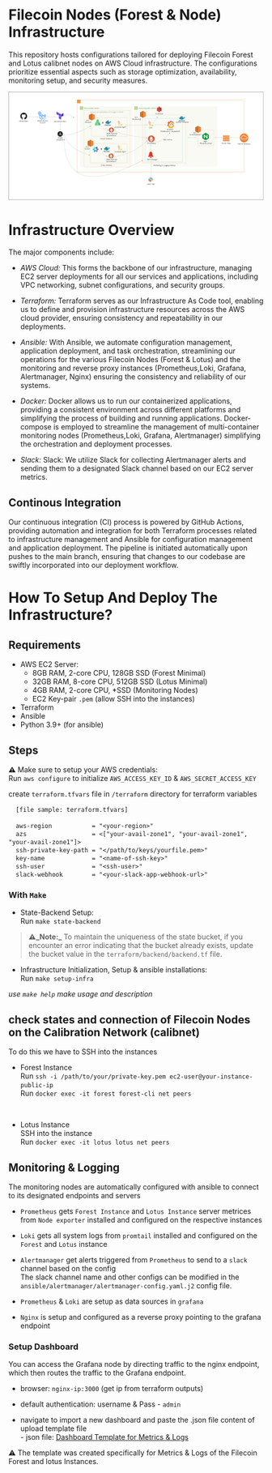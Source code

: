 # Filecoin Nodes (Forest & Node) Infrastructure

This repository hosts configurations tailored for deploying Filecoin Forest and Lotus calibnet nodes on AWS Cloud infrastructure. The configurations prioritize essential aspects such as storage optimization, availability, monitoring setup, and security measures.

![Infra drawio](image/filecoin-forest-lotus-architecture.png)

# Infrastructure Overview
The major components include:

- *AWS Cloud:* This forms the backbone of our infrastructure, managing EC2 server deployments for all our services and applications, including VPC networking, subnet configurations, and security groups.
  
- *Terraform:* Terraform serves as our Infrastructure As Code tool, enabling us to define and provision infrastructure resources across the AWS cloud provider, ensuring consistency and repeatability in our deployments.

- *Ansible:* With Ansible, we automate configuration management, application deployment, and task orchestration, streamlining our operations for the various Filecoin Nodes (Forest & Lotus) and the monitoring and reverse proxy instances (Prometheus,Loki, Grafana, Alertmanager, Nginx) ensuring the consistency and reliability of our systems.

- *Docker:* Docker allows us to run our containerized applications, providing a consistent environment across different platforms and simplifying the process of building and running applications. Docker-compose is employed to streamline the management of multi-container monitoring nodes (Prometheus,Loki, Grafana, Alertmanager) simplifying the orchestration and deployment processes.

- *Slack:* Slack: We utilize Slack for collecting Alertmanager alerts and sending them to a designated Slack channel based on our EC2 server metrics.

## Continous Integration

Our continuous integration (CI) process is powered by GitHub Actions, providing automation and integration for both Terraform processes related to infrastructure management and Ansible for configuration management and application deployment. The pipeline is initiated automatically upon pushes to the main branch, ensuring that changes to our codebase are swiftly incorporated into our deployment workflow.


# How To Setup And Deploy The Infrastructure?

## Requirements
- AWS EC2 Server: 
  - 8GB RAM, 2-core CPU, 128GB SSD (Forest Minimal)
  - 32GB RAM, 8-core CPU, 512GB SSD (Lotus Minimal)
  - 4GB RAM, 2-core CPU, *SSD (Monitoring Nodes)
  - EC2 Key-pair `.pem` (allow SSH into the instances) 
- Terraform 
- Ansible 
- Python 3.9+ (for ansible)

## Steps
**⚠️** Make sure to setup your AWS credentials: <br>
       Run `aws configure` to initialize `AWS_ACCESS_KEY_ID` & `AWS_SECRET_ACCESS_KEY` <br>

create `terraform.tfvars` file in `/terraform` directory for terraform variables <br> 
      
      [file sample: terraform.tfvars]

      aws-region           = "<your-region>"
      azs                  = <["your-avail-zone1", "your-avail-zone1", "your-avail-zone1"]>
      ssh-private-key-path = "</path/to/keys/yourfile.pem>"
      key-name             = "<name-of-ssh-key>"
      ssh-user             = "<ssh-user>"
      slack-webhook        = "<your-slack-app-webhook-url>" 

### With `Make`

- State-Backend Setup: <br>
      Run `make state-backend`

> **⚠️_Note:_** To maintain the uniqueness of the state bucket, if you encounter an error indicating that the bucket already exists, update the bucket value in the `terraform/backend/backend.tf` file.

- Infrastructure Initialization, Setup & ansible installations: <br>
      Run `make setup-infra`

*use `make help` make usage and description*

## check states and connection of Filecoin Nodes on the Calibration Network (calibnet)
To do this we have to SSH into the instances

- Forest Instance <br>
  Run `ssh -i /path/to/your/private-key.pem ec2-user@your-instance-public-ip`  <br>
  Run `docker exec -it forest forest-cli net peers`
<br>

- Lotus Instance <br>
  SSH into the instance <br>
  Run `docker exec -it lotus lotus net peers` 

## Monitoring & Logging

The monitoring nodes are automatically configured with ansible to connect to its designated endpoints and servers
- `Prometheus` gets `Forest Instance` and `Lotus Instance` server metrices from `Node exporter` installed and configured on the respective instances
- `Loki` gets all system logs from `promtail` installed and configured on the `Forest` and `Lotus` instance
- `Alertmanager` get alerts triggered from `Prometheus` to send to a `slack` channel based on the config <br>
The slack channel name and other configs can be modified in the `ansible/alertmanager/alertmanager-config.yaml.j2` config file.

- `Prometheus` & `Loki` are setup as data sources in `grafana`
- `Nginx` is setup and configured as a reverse proxy pointing to the grafana endpoint
  
### Setup Dashboard 
You can access the Grafana node by directing traffic to the nginx endpoint, which then routes the traffic to the Grafana endpoint.
- browser: `nginx-ip:3000` (get ip from terraform outputs)
- default authentication: username & Pass - `admin` 

- navigate to import a new dashboard and paste the .json file content of upload template file <br>
      - json file: [Dashboard Template for Metrics & Logs](assets/Filecoin-Nodes-Metrics-1715558167091.json) <br>
  
⚠️ The template was created specifically for Metrics & Logs of the Filecoin Forest and lotus Instances.